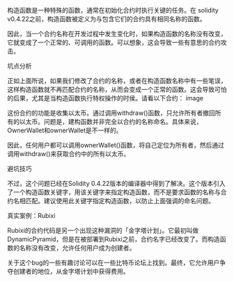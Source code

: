 构造函数是一种特殊的函数，通常在初始化合约时执行关键的任务。在 solidity v0.4.22之前，构造函数被定义为与包含它们的合约具有相同名称的函数。

因此，当一个合约名称在开发过程中发生变化时，如果构造函数的名称没有改变，它就变成了一个正常的、可调用的函数。可以想象，这会导致一些有意思的合约攻击。

坑点分析

正如上面所说，如果我们修改了合约的名称，或者在构造函数名称中有一些笔误，这样构造函数就不再匹配合约的名称，从而会变成一个正常的函数。这会导致可怕的后果，尤其是当构造函数执行特权操作的时侯。请看以下合约：
image

这份合约的功能是收集以太币。通过调用withdraw()函数，只允许所有者撤回所有的以太币。问题是，建构函数并非完全以合约的名称命名。具体来说，OwnerWallet和ownerWallet是不一样的。

因此，任何用户都可以调用ownerWallet()函数，将自己定位为所有者，然后通过调用withdraw()来获取合约中的所有以太币。

避坑技巧

不过，这个问题已经在Solidity 0.4.22版本的编译器中得到了解决。这个版本引入了一个构造函数关键字，用该关键字来指定构造函数，而不是要求函数的名称与合约名相匹配。建议使用此关键字指定构造函数，以防止上面强调的命名问题。

真实案例：Rubixi

Rubixi的合约代码是另一个出现这种漏洞的「金字塔计划」。它最初叫做 DynamicPyramid，但是在被部署到Rubixi之前，合约名字已经改变了。而构造函数的名称没有改变，允许任何用户成为创建者。

关于这个bug的一些有趣讨论可以在一些比特币论坛上找到。最终，它允许用户争夺创建者的地位，从金字塔计划中获得费用。


